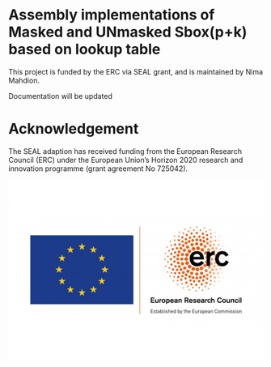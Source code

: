 # Assembly implementations of Masked and UNmasked Sbox(p+k) based on lookup table 
This project is funded by the ERC via SEAL grant, and is maintained by Nima Mahdion.


Documentation will be updated

# Acknowledgement
The SEAL adaption has received funding from the European Research Council (ERC) under the European Union’s
Horizon 2020 research and innovation programme (grant agreement No 725042).

![EU Logo](LOGO_ERC-FLAG_EU.jpg "ERC")
